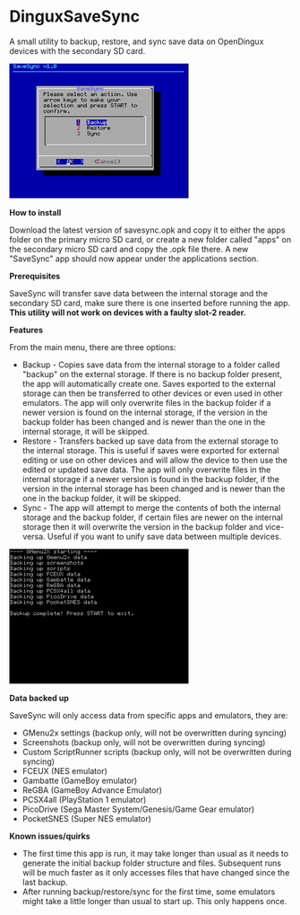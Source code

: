# DinguxSaveSync
A small utility to backup, restore, and sync save data on OpenDingux devices with the secondary SD card.

![Main menu](/screenshots/screenshot01.png)

**How to install**

Download the latest version of savesync.opk and copy it to either the apps folder on the primary micro SD card, or create a new folder called "apps" on the secondary micro SD card and copy the .opk file there. A new "SaveSync" app should now appear under the applications section.

**Prerequisites**

SaveSync will transfer save data between the internal storage and the secondary SD card, make sure there is one inserted before running the app. **This utility will not work on devices with a faulty slot-2 reader.**

**Features**

From the main menu, there are three options:
- Backup - Copies save data from the internal storage to a folder called "backup" on the external storage. If there is no backup folder present, the app will automatically create one. Saves exported to the external storage can then be transferred to other devices or even used in other emulators. The app will only overwrite files in the backup folder if a newer version is found on the internal storage, if the version in the backup folder has been changed and is newer than the one in the internal storage, it will be skipped.
- Restore - Transfers backed up save data from the external storage to the internal storage. This is useful if saves were exported for external editing or use on other devices and will allow the device to then use the edited or updated save data. The app will only overwrite files in the internal storage if a newer version is found in the backup folder, if the version in the internal storage has been changed and is newer than the one in the backup folder, it will be skipped.
- Sync - The app will attempt to merge the contents of both the internal storage and the backup folder, if certain files are newer on the internal storage then it will overwrite the version in the backup folder and vice-versa. Useful if you want to unify save data between multiple devices.

![BAckup screen](/screenshots/screenshot02.png)

**Data backed up**

SaveSync will only access data from specific apps and emulators, they are:
- GMenu2x settings (backup only, will not be overwritten during syncing)
- Screenshots (backup only, will not be overwritten during syncing)
- Custom ScriptRunner scripts (backup only, will not be overwritten during syncing)
- FCEUX (NES emulator)
- Gambatte (GameBoy emulator)
- ReGBA (GameBoy Advance Emulator)
- PCSX4all (PlayStation 1 emulator)
- PicoDrive (Sega Master System/Genesis/Game Gear emulator)
- PocketSNES (Super NES emulator)

**Known issues/quirks**
- The first time this app is run, it may take longer than usual as it needs to generate the initial backup folder structure and files. Subsequent runs will be much faster as it only accesses files that have changed since the last backup.
- After running backup/restore/sync for the first time, some emulators might take a little longer than usual to start up. This only happens once.
